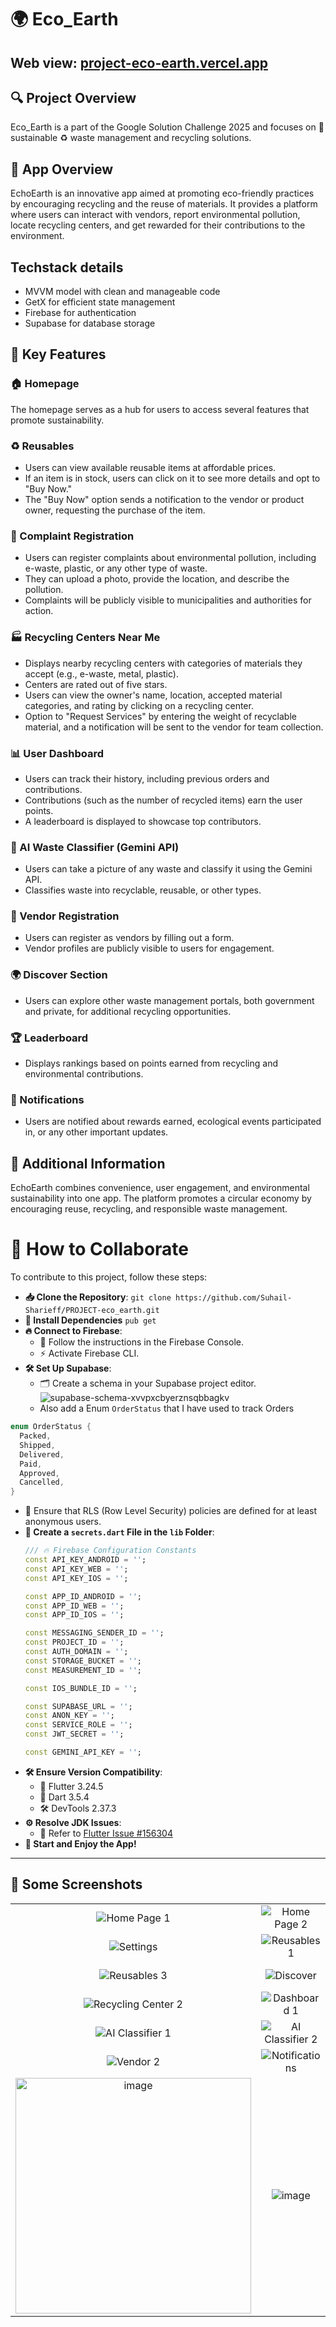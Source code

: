 # 🌍 Eco_Earth

## Web view: [project-eco-earth.vercel.app](https://project-eco-earth.vercel.app/#/landing/)

## 🔍 Project Overview

Eco_Earth is a part of the Google Solution Challenge 2025 and focuses on 🌱 sustainable ♻️ waste management and recycling solutions.

## 📖 App Overview
EchoEarth is an innovative app aimed at promoting eco-friendly practices by encouraging recycling and the reuse of materials. It provides a platform where users can interact with vendors, report environmental pollution, locate recycling centers, and get rewarded for their contributions to the environment.

## Techstack details
- MVVM model with clean and manageable code
- GetX for efficient state management
- Firebase for authentication 
- Supabase for database storage

## 🔑 Key Features

### 🏠 Homepage
The homepage serves as a hub for users to access several features that promote sustainability.

### ♻️ Reusables
- Users can view available reusable items at affordable prices.
- If an item is in stock, users can click on it to see more details and opt to "Buy Now."
- The "Buy Now" option sends a notification to the vendor or product owner, requesting the purchase of the item.

### 📝 Complaint Registration
- Users can register complaints about environmental pollution, including e-waste, plastic, or any other type of waste.
- They can upload a photo, provide the location, and describe the pollution.
- Complaints will be publicly visible to municipalities and authorities for action.

### 🏭 Recycling Centers Near Me
- Displays nearby recycling centers with categories of materials they accept (e.g., e-waste, metal, plastic).
- Centers are rated out of five stars.
- Users can view the owner's name, location, accepted material categories, and rating by clicking on a recycling center.
- Option to "Request Services" by entering the weight of recyclable material, and a notification will be sent to the vendor for team collection.

### 📊 User Dashboard
- Users can track their history, including previous orders and contributions.
- Contributions (such as the number of recycled items) earn the user points.
- A leaderboard is displayed to showcase top contributors.

### 🤖 AI Waste Classifier (Gemini API)
- Users can take a picture of any waste and classify it using the Gemini API.
- Classifies waste into recyclable, reusable, or other types.

### 🏪 Vendor Registration
- Users can register as vendors by filling out a form.
- Vendor profiles are publicly visible to users for engagement.

### 🌍 Discover Section
- Users can explore other waste management portals, both government and private, for additional recycling opportunities.

### 🏆 Leaderboard
- Displays rankings based on points earned from recycling and environmental contributions.

### 🔔 Notifications
- Users are notified about rewards earned, ecological events participated in, or any other important updates.

## 🌿 Additional Information
EchoEarth combines convenience, user engagement, and environmental sustainability into one app. The platform promotes a circular economy by encouraging reuse, recycling, and responsible waste management.

# 🤝 How to Collaborate

To contribute to this project, follow these steps:

- **📥 Clone the Repository**: `git clone https://github.com/Suhail-Sharieff/PROJECT-eco_earth.git`
- **🔧 Install Dependencies** `pub get`
- **🔥 Connect to Firebase**:
  - 📜 Follow the instructions in the Firebase Console.
  - ⚡ Activate Firebase CLI.
- **🛠️ Set Up Supabase**:
  - 🗂️ Create a schema in your Supabase project editor.
    ![supabase-schema-xvvpxcbyerznsqbbagkv](https://github.com/user-attachments/assets/99d107e5-b534-464a-a15f-1cf904d1e686)
  - Also add a Enum `OrderStatus` that I have used to track Orders
```dart
enum OrderStatus {
  Packed,
  Shipped,
  Delivered,
  Paid,
  Approved,
  Cancelled,
}
```

  - 🔐 Ensure that RLS (Row Level Security) policies are defined for at least anonymous users.
- **📄 Create a `secrets.dart` File in the `lib` Folder**:
   ```dart
   /// 🔥 Firebase Configuration Constants
   const API_KEY_ANDROID = '';
   const API_KEY_WEB = '';
   const API_KEY_IOS = '';
   
   const APP_ID_ANDROID = '';
   const APP_ID_WEB = '';
   const APP_ID_IOS = '';
   
   const MESSAGING_SENDER_ID = '';
   const PROJECT_ID = '';
   const AUTH_DOMAIN = '';
   const STORAGE_BUCKET = '';
   const MEASUREMENT_ID = '';
   
   const IOS_BUNDLE_ID = '';
   
   const SUPABASE_URL = '';
   const ANON_KEY = '';
   const SERVICE_ROLE = '';
   const JWT_SECRET = '';
   
   const GEMINI_API_KEY = '';
   ```
- **🛠️ Ensure Version Compatibility**:
  - 🦋 Flutter 3.24.5
  - 🎯 Dart 3.5.4
  - 🛠️ DevTools 2.37.3
- **⚙️ Resolve JDK Issues**:
  - 📌 Refer to [Flutter Issue #156304](https://github.com/flutter/flutter/issues/156304#issuecomment-2397707812)
- **🚀 Start and Enjoy the App!**

---
## 📸 Some Screenshots

| | | |
|:-------------------------:|:-------------------------:|:-------------------------:|
| ![Home Page 1](https://github.com/user-attachments/assets/bedf19d7-dfbf-41f1-bae9-d1f99cff7274) | ![Home Page 2](https://github.com/user-attachments/assets/124094ff-de41-4ed5-9b66-2b02719005dd) | ![Profile](https://github.com/user-attachments/assets/3f12bbdc-e2bc-4182-aa94-c68a16e8ba57) |
| ![Settings](https://github.com/user-attachments/assets/05d633eb-cda4-4ea5-a897-cf27ec831631) | ![Reusables 1](https://github.com/user-attachments/assets/7c2743c8-52ac-46af-81bf-4543b522f7ec) | ![Reusables 2](https://github.com/user-attachments/assets/5620a762-b816-4edb-ae52-d4e6cba7c121) |
| ![Reusables 3](https://github.com/user-attachments/assets/5ceee140-a35e-4512-9d4f-ee6d6744f6d1) | ![Discover](https://github.com/user-attachments/assets/18d589b4-28cc-4c89-829a-43aa1fc8c8b5)  | ![Recycling Center 1](https://github.com/user-attachments/assets/1781df46-0685-488a-80c7-6d1ce7f1ca69) |
| ![Recycling Center 2](https://github.com/user-attachments/assets/e3a6a420-1c1b-46b9-869b-cfb52baf3008) | ![Dashboard 1](https://github.com/user-attachments/assets/6b3b8315-331c-4827-89a8-22e0e5d8e6a8) | ![Dashboard 2](https://github.com/user-attachments/assets/7d454b69-63ec-427c-9415-148b3fd3bef3) |
| ![AI Classifier 1](https://github.com/user-attachments/assets/15d1af27-dec0-4105-806a-19dd6bfc5cc7) | ![AI Classifier 2](https://github.com/user-attachments/assets/76b8251a-d67a-4f3d-9d68-76dd2cae7ae5) | ![Vendor 1](https://github.com/user-attachments/assets/96e62e00-19f2-45ac-9df5-42a0b0556ba1) |
| ![Vendor 2](https://github.com/user-attachments/assets/1177dbda-daf6-4bae-b2fb-4495dd2850c6) | ![Notifications](https://github.com/user-attachments/assets/b9602b6d-09be-432b-b05c-c9c5e71b6fe1) | ![Leaderboard](https://github.com/user-attachments/assets/9f7cd336-5ac3-4823-ba30-d6207a637ad4) |
| <img width="377" alt="image" src="https://github.com/user-attachments/assets/a26344eb-cee7-4d6c-814c-09a57dd4b728" /> | ![image](https://github.com/user-attachments/assets/a0e6c793-3624-489a-a1e2-2ac0081056a1)|![image](https://github.com/user-attachments/assets/aad981af-abe7-4bb4-9693-7077bc44a0c0)||

